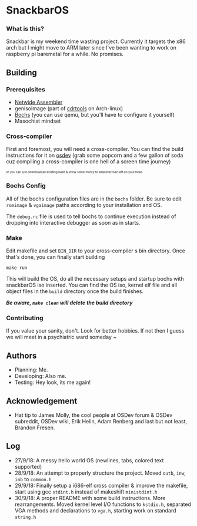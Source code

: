 # SnackbarOS

### What is this?
Snackbar is my weekend time wasting project. Currently it targets the x86 arch but I might move to ARM later since I've 
been wanting to work on raspberry pi baremetal for a while. No promises.

## Building

### Prerequisites
* [Netwide Assembler](https://www.nasm.us/)
* genisoimage (part of [cdrtools](https://www.archlinux.org/packages/community/x86_64/cdrtools/) on Arch-linux)
* [Bochs](http://bochs.sourceforge.net/) (you can use qemu, but you'll have to configure it yourself)
* Masochist mindset

### Cross-compiler
First and foremost, you will need a cross-compiler. You can find the build instructions for it on [osdev](https://wiki.osdev.org/GCC_Cross-Compiler)
(grab some popcorn and a few gallon of soda cuz compiling a cross-compiler is one hell of a screen time journey)

<sup><sup><sup>or you can just download an existing build & show some mercy to whatever hair left on your head </sup></sup></sup>
 
### Bochs Config
All of the bochs configuration files are in the ```bochs``` folder.
Be sure to edit ```romimage``` & ```vgaimage``` paths according to your installation and OS.

The ```debug.rc``` file is used to tell bochs to continue execution instead of dropping into interactive debugger as soon as in starts.

### Make
Edit makefile and set ```BIN_DIR``` to your cross-compiler
s bin directory.
Once that's done, you can finally start building

```
make run
```

This will build the OS, do all the necessary setups and startup bochs with snackbarOS iso inserted.
You can find the OS iso, kernel elf file and all object files in the ```build``` directory once the build finishes.

**_Be aware, ```make clean``` will delete the build directory_**
### Contributing
If you value your sanity, don't. Look for better hobbies. If not then I guess we will meet in a psychiatric ward someday ~

## Authors
* Planning: Me.
* Developing: Also me.
* Testing: Hey look, its me again!

## Acknowledgement
* Hat tip to James Molly, the cool people at OSDev forum & OSDev subreddit, OSDev wiki, Erik Helin, Adam Renberg and last but not least, Brandon Fresen.


## Log
* 27/9/18: A messy hello world OS (newlines, tabs, colored text supported)
* 28/9/18: An attempt to properly structure the project. Moved ```outb```, ```inw```, ```inb``` to ```common.h```
* 29/9/18: Finally setup a i686-elf cross compiler & improve the makefile, start using gcc ```stdint.h``` instead of makeshift ```ministdint.h```
* 30/9/18: A proper README with some build instructions. More rearrangements. Moved kernel level I/O functions to ```kstdio.h```,
separated VGA methods and declarations to ```vga.h```, starting work on standard ```string.h```